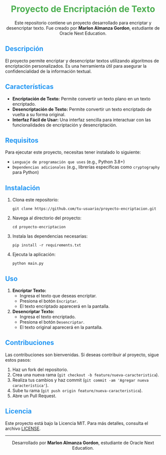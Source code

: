 
<h1 align="center" style="color: #4CAF50;">Proyecto de Encriptación de Texto</h1>



<p align="center">
  Este repositorio contiene un proyecto desarrollado para encriptar y desencriptar texto. Fue creado por <strong>Marlon Almanza Gordon</strong>, estudiante de Oracle Next Education.
</p>

<h2 style="color: #2196F3;">Descripción</h2>
<p>
  El proyecto permite encriptar y desencriptar textos utilizando algoritmos de encriptación personalizados. Es una herramienta útil para asegurar la confidencialidad de la información textual.
</p>

<h2 style="color: #2196F3;">Características</h2>
<ul>
  <li><strong>Encriptación de Texto:</strong> Permite convertir un texto plano en un texto encriptado.</li>
  <li><strong>Desencriptación de Texto:</strong> Permite convertir un texto encriptado de vuelta a su forma original.</li>
  <li><strong>Interfaz Fácil de Usar:</strong> Una interfaz sencilla para interactuar con las funcionalidades de encriptación y desencriptación.</li>
</ul>

<h2 style="color: #2196F3;">Requisitos</h2>
<p>
  Para ejecutar este proyecto, necesitas tener instalado lo siguiente:
</p>
<ul>
  <li><code>Lenguaje de programación que uses</code> (e.g., Python 3.8+)</li>
  <li><code>Dependencias adicionales</code> (e.g., librerías específicas como <code>cryptography</code> para Python)</li>
</ul>

<h2 style="color: #2196F3;">Instalación</h2>
<ol>
  <li>Clona este repositorio:
    <pre><code>git clone https://github.com/tu-usuario/proyecto-encriptacion.git</code></pre>
  </li>
  <li>Navega al directorio del proyecto:
    <pre><code>cd proyecto-encriptacion</code></pre>
  </li>
  <li>Instala las dependencias necesarias:
    <pre><code>pip install -r requirements.txt</code></pre>
  </li>
  <li>Ejecuta la aplicación:
    <pre><code>python main.py</code></pre>
  </li>
</ol>

<h2 style="color: #2196F3;">Uso</h2>
<ol>
  <li><strong>Encriptar Texto:</strong>
    <ul>
      <li>Ingresa el texto que deseas encriptar.</li>
      <li>Presiona el botón <code>Encriptar</code>.</li>
      <li>El texto encriptado aparecerá en la pantalla.</li>
    </ul>
  </li>
  <li><strong>Desencriptar Texto:</strong>
    <ul>
      <li>Ingresa el texto encriptado.</li>
      <li>Presiona el botón <code>Desencriptar</code>.</li>
      <li>El texto original aparecerá en la pantalla.</li>
    </ul>
  </li>
</ol>

<h2 style="color: #2196F3;">Contribuciones</h2>
<p>
  Las contribuciones son bienvenidas. Si deseas contribuir al proyecto, sigue estos pasos:
</p>
<ol>
  <li>Haz un fork del repositorio.</li>
  <li>Crea una nueva rama (<code>git checkout -b feature/nueva-caracteristica</code>).</li>
  <li>Realiza tus cambios y haz commit (<code>git commit -am 'Agregar nueva característica'</code>).</li>
  <li>Sube tu rama (<code>git push origin feature/nueva-caracteristica</code>).</li>
  <li>Abre un Pull Request.</li>
</ol>

<h2 style="color: #2196F3;">Licencia</h2>
<p>
  Este proyecto está bajo la Licencia MIT. Para más detalles, consulta el archivo <a href="LICENSE">LICENSE</a>.
</p>

<hr>
<p align="center">
  Desarrollado por <strong>Marlon Almanza Gordon</strong>, estudiante de Oracle Next Education.
</p>
